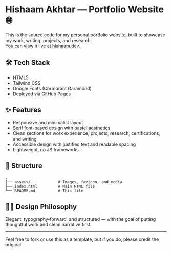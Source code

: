 # Hishaam Akhtar — Portfolio Website 🌐

This is the source code for my personal portfolio website, built to showcase my work, writing, projects, and research.  
You can view it live at [hishaam.dev](https://hishaam.dev).

## 🛠️ Tech Stack

- HTML5
- Tailwind CSS
- Google Fonts (Cormorant Garamond)
- Deployed via GitHub Pages

## ✨ Features

- Responsive and minimalist layout
- Serif font-based design with pastel aesthetics
- Clean sections for work experience, projects, research, certifications, and writing
- Accessible design with justified text and readable spacing
- Lightweight, no JS frameworks

## 📁 Structure

```
.
├── assets/            # Images, favicon, and media
├── index.html         # Main HTML file
└── README.md          # This file
```

## 🧑‍🎨 Design Philosophy

Elegant, typography-forward, and structured — with the goal of putting thoughtful work and clean narrative first.

---

Feel free to fork or use this as a template, but if you do, please credit the original.
